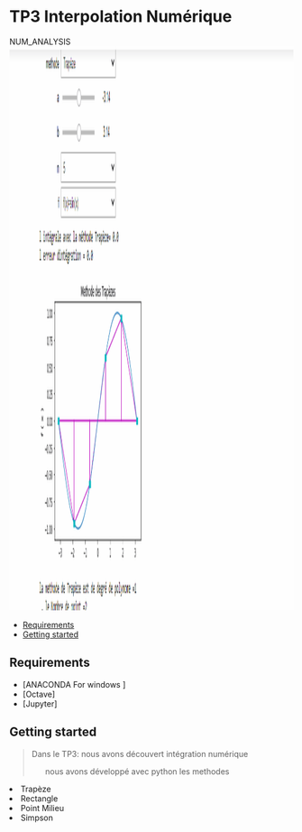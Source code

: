 
# TP3 Interpolation Numérique 
 NUM_ANALYSIS
<img src="anim.gif" alt="HTML tutorial" style="width:1000px;height:1000px;">
<!-- START doctoc generated TOC please keep comment here to allow auto update -->
<!-- DON'T EDIT THIS SECTION, INSTEAD RE-RUN doctoc TO UPDATE -->


- [Requirements](#requirements)
- [Getting started](#getting-started)




<!-- END doctoc generated TOC please keep comment here to allow auto update -->

## Requirements

* [ANACONDA For windows ]
* [Octave]
* [Jupyter]

## Getting started 
>Dans le TP3: nous avons découvert intégration numérique
><ul>nous avons développé avec python les methodes
  <li>Trapèze
    <li>Rectangle
      <li>Point Milieu
        <li>Simpson
  </ul>





